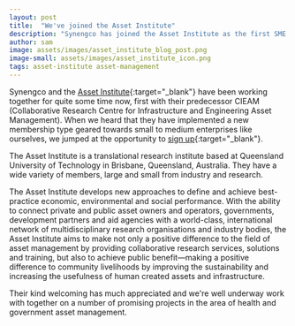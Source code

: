 ```yaml
---
layout: post
title:  "We've joined the Asset Institute"
description: "Synengco has joined the Asset Institute as the first SME solution provider"
author: sam
image: assets/images/asset_institute_blog_post.png
image-small: assets/images/asset_institute_icon.png
tags: asset-institute asset-management
---
```


Synengco and the [Asset Institute](http://assetinstitute.com/){:target="_blank"} have been working together for quite some time now, first with their predecessor CIEAM (Collaborative Research Centre for Infrastructure and Engineering Asset Management). When we heard that they have implemented a new membership type geared towards small to medium enterprises like ourselves, we jumped at the opportunity to [sign up](http://assetinstitute.com/become-a-member/){:target="_blank"}.

The Asset Institute is a translational research institute based at Queensland University of Technology in Brisbane, Queensland, Australia. They have a wide variety of members, large and small from industry and research.

The Asset Institute develops new approaches to define and achieve best-practice economic, environmental and social performance. With the ability to connect private and public asset owners and operators, governments, development partners and aid agencies with a world-class, international network of multidisciplinary research organisations and industry bodies, the Asset Institute aims to make not only a positive difference to the field of asset management by providing collaborative research services, solutions and training, but also to achieve public benefit—making a positive difference to community livelihoods by improving the sustainability and increasing the usefulness of human created assets and infrastructure.

Their kind welcoming has much appreciated and we're well underway work with together on a number of promising projects in the area of health and government asset management.
